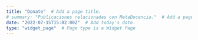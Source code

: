 ```yaml
---
title: "Donate"  # Add a page title.
# summary: "Publicaciones relacionadas con MetaDocencia."  # Add a page description.
date: "2022-07-15T15:02:00Z"  # Add today's date.
type: "widget_page"  # Page type is a Widget Page
---
```

